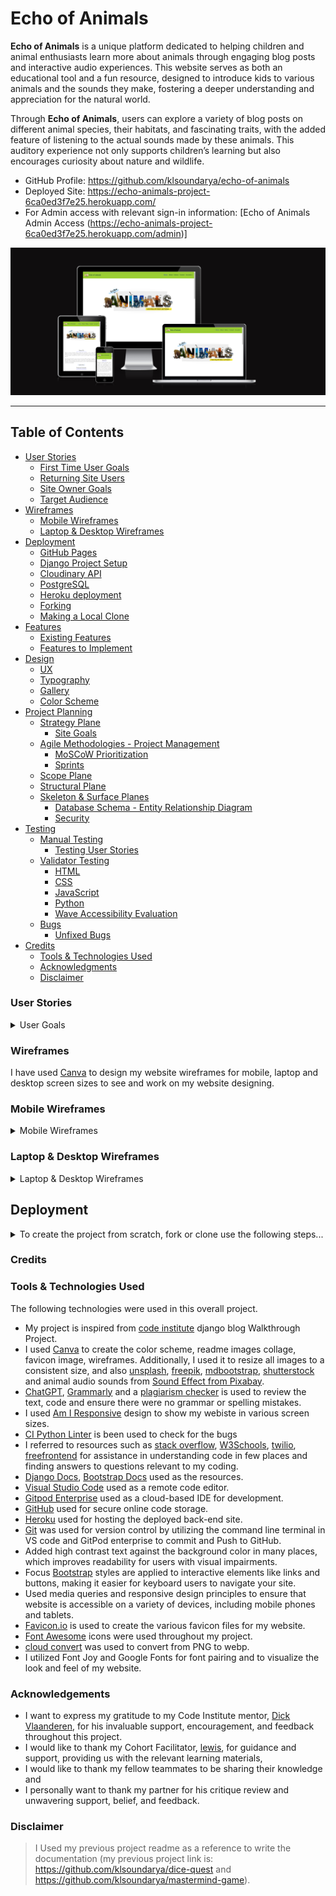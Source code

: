 # Echo of Animals

**Echo of Animals** is a unique platform dedicated to helping children and animal enthusiasts learn more about animals through engaging blog posts and interactive audio experiences. This website serves as both an educational tool and a fun resource, designed to introduce kids to various animals and the sounds they make, fostering a deeper understanding and appreciation for the natural world.

Through **Echo of Animals**, users can explore a variety of blog posts on different animal species, their habitats, and fascinating traits, with the added feature of listening to the actual sounds made by these animals. This auditory experience not only supports children’s learning but also encourages curiosity about nature and wildlife.

- GitHub Profile: <https://github.com/klsoundarya/echo-of-animals>
- Deployed Site: <https://echo-animals-project-6ca0ed3f7e25.herokuapp.com/>
- For Admin access with relevant sign-in information: [Echo of Animals Admin Access (https://echo-animals-project-6ca0ed3f7e25.herokuapp.com/admin)]

![Am I Responsive](read-me/am-i-responsive/am-i-responsive.PNG)

<hr>

## Table of Contents

- [User Stories](#user-stories)
  - [First Time User Goals](#first-time-user-goals)
  - [Returning Site Users](#returning-site-users)
  - [Site Owner Goals](#site-owner-goals)
  - [Target Audience](#target-audience)
- [Wireframes](#wireframes)
  - [Mobile Wireframes](#mobile-wireframes)
  - [Laptop & Desktop Wireframes](#laptop--desktop-wireframes)
- [Deployment](#deployment)
  - [GitHub Pages](#github-pages)
  - [Django Project Setup](#django-project-setup)
  - [Cloudinary API](#cloudinary-api)
  - [PostgreSQL](#elephant-sql)
  - [Heroku deployment](#heroku-deployment)
  - [Forking](#forking)
  - [Making a Local Clone](#making-a-local-clone)
- [Features](#features)
  - [Existing Features](#existing-features)
  - [Features to Implement](#features-to-implement)
- [Design](#design)
  - [UX](#ux)
  - [Typography](#typography)
  - [Gallery](#gallery)
  - [Color Scheme](#color-scheme)
- [Project Planning](#project-planning)
  - [Strategy Plane](#strategy-plane)
    - [Site Goals](#site-goals)
  - [Agile Methodologies - Project Management](#agile-methodologies-project-management)
    - [MoSCoW Prioritization](#moscow-prioritization)
    - [Sprints](#sprints)
  - [Scope Plane](#scope-plane)
  - [Structural Plane](#structural-plane)
  - [Skeleton \& Surface Planes](#skeleton-surface-planes)
    - [Database Schema - Entity Relationship Diagram](#database-schema---entity-relationship-diagram)
    - [Security](#security)
- [Testing](#testing)
  - [Manual Testing](#manual-testing)
    - [Testing User Stories](#testing-user-stories)
  - [Validator Testing](#validator-testing)
    - [HTML](#html)
    - [CSS](#css)
    - [JavaScript](#javascript)
    - [Python](#python)
    - [Wave Accessibility Evaluation](#wave-accessibility-evaluation)
  - [Bugs](#bugs)
    - [Unfixed Bugs](#unfixed-bugs)
- [Credits](#credits)
  - [Tools & Technologies Used](#tools--technologies-used)
  - [Acknowledgments](#acknowledgements)
  - [Disclaimer](#disclaimer)

### User Stories
<!-- Read few README documents of previous batches to understand user stories and wrote accordingly -->
<!-- Some of the mentioned user stories have already been implemented, while the remaining ones are planned for future features. -->

<details>
<summary>User Goals</summary>
<br>

#### First time User Goals

- As a first-time user, I want to easily understand the purpose of the website and how it will help me (or my child) learn about animals and nature.
- As a first-time user, I would like to navigate quickly to content that allows me to listen to animal sounds and read blog posts for an engaging experience.
- As a first-time user, I am looking for an intuitive and accessible interface that makes it easy for kids to explore safely.

#### Returning Site Users

- As a returning site user, I want to discover new blog posts about animals or updated content to keep learning more about wildlife.
- As a returning site user, I would like to revisit and listen to the animal sounds my child enjoyed or search for new animals to add variety.
- As a returning site user, I want the site to save or suggest content based on my previous visits for a more personalized experience.

#### Site Owner Goals

- As the site owner, I want to provide accurate, engaging, and educational content to foster a love for animals and nature.
- As the site owner, I aim to design a safe, child-friendly interface that encourages curiosity and learning without overwhelming the user.
- As the site owner, I want to create a user-friendly system for easy content management, including blog posts, animal sound uploads, and user registration for interactive features.

### Target Audience

- Young learners and children (ages 4-10) who are curious about animals and enjoy interactive learning experiences.
- Parents and educators looking for safe, educational resources to introduce children to nature and wildlife.
- Animal enthusiasts of any age interested in exploring different species, their sounds, and habitats for educational or personal interest.

</details>

### Wireframes

I have used [Canva](https://www.canva.com/) to design my website wireframes for mobile, laptop and desktop screen sizes to see and work on my website designing.

### Mobile Wireframes
<!-- learnt the dropdown from https://dev.to/asyraf/how-to-add-dropdown-in-markdown-o78 -->

<details>
<summary>Mobile Wireframes</summary>
<br>

![phone wireframes](read-me/wireframes/Echo-of-animals-mobile-wireframe/home.jpg)
![phone wireframes](read-me/wireframes/Echo-of-animals-mobile-wireframe/about.jpg)
![phone wireframes](read-me/wireframes/Echo-of-animals-mobile-wireframe/echoes.jpg)
![phone wireframes](read-me/wireframes/Echo-of-animals-mobile-wireframe/contact.jpg)
![phone wireframes](read-me/wireframes/Echo-of-animals-mobile-wireframe/accounts-1.jpg)
![phone wireframes](read-me/wireframes/Echo-of-animals-mobile-wireframe/accounts-2.jpg)
![phone wireframes](read-me/wireframes/Echo-of-animals-mobile-wireframe/accounts-3.jpg)
</details>

### Laptop & Desktop Wireframes

<details>
<summary>Laptop & Desktop Wireframes</summary>
<br>

![Laptop and desktop Wireframes](read-me/wireframes/Echo-of-animals-website-wireframe/home-web.jpg)
![Laptop and desktop Wireframes](read-me/wireframes/Echo-of-animals-website-wireframe/about-web.jpg)
![Laptop and desktop Wireframes](read-me/wireframes/Echo-of-animals-website-wireframe/echoes-web.jpg)
![Laptop and desktop Wireframes](read-me/wireframes/Echo-of-animals-website-wireframe/contact-web.jpg)
![Laptop and desktop Wireframes](read-me/wireframes/Echo-of-animals-website-wireframe/accounts-1-web.jpg)
![Laptop and desktop Wireframes](read-me/wireframes/Echo-of-animals-website-wireframe/accounts-2-web.jpg)
![Laptop and desktop Wireframes](read-me/wireframes/Echo-of-animals-website-wireframe/accounts-3-web.jpg)
</details>

## Deployment

<details>
<summary>To create the project from scratch, fork or clone use the following steps...</summary>
<br>

To begin this project from scratch, you must first create a new GitHub repository using the [Code Institute's Template](https://github.com/Code-Institute-Org/ci-full-template). This template provides the relevant tools to get you started. To use this template:

1. Log in to [GitHub](https://github.com/) or create a new account.
2. Navigate to the above CI Full Template.
3. Click '**Use this template**' -> '**Create a new repository**'.
4. Choose a new repository name and click '**Create repository from template**'.
5. In your new repository space, (choice of your IDE) click the button to generate a new workspace.

## Django Project Setup

1. Install Django and supporting libraries: 
   
- ```pip3 install 'django<4.2.16' gunicorn```
- ```pip3 install dj_database_url psycopg2```
- ```pip3 install dj3-cloudinary-storage```  
  
2. Once you have installed any relevant dependencies or libraries, such as the ones listed above, it is important to create a **requirements.txt** file and add all installed libraries to it with the ```pip3 freeze --local > requirements.txt``` command in the terminal.  
3. Create a new Django project in the terminal ```django-admin startproject echo_animals .```
4. Create a new app example: ```python3 mangage.py startapp echoes```
5. Add this to list of **INSTALLED_APPS** in **settings.py** - 'echoes',
6. Create a superuser for the project to allow Admin access and enter credentials: ```python3 manage.py createsuperuser```
7. Migrate the changes with commands: ```python3 manage.py migrate```
8. An **env.py** file must be created to store all protected data such as the **DATABASE_URL**, **cloudinary** and **SECRET_KEY**. These may be called upon in your project's **settings.py** file along with your Database configurations. The **env.py** file must be added to your **gitignore** file so that your important, protected information is not pushed to public viewing on GitHub. For adding to **env.py**:

- ```import os```
- ```os.environ["DATABASE_URL"]="<copiedURLfromPostgreSQL>"```
- ```os.environ["SECRET_KEY"]="my_super^secret@key"```
  
For adding to **settings.py**:

- ```import os```
- ```import dj_database_url```
- ```if os.path.exists("env.py"):```
- ```import env```
- ```SECRET_KEY = os.environ.get('SECRET_KEY')``` (actual key hidden within env.py)  

9. Replace **DATABASES** with:

```
DATABASES = {
    'default': dj_database_url.parse(os.environ.get("DATABASE_URL"))
  }
```

10. Set up the templates directory in **settings.py**:
- Under ``BASE_DIR`` enter ``TEMPLATES_DIR = os.path.join(BASE_DIR, ‘templates’)``
- Update ``TEMPLATES = 'DIRS': [TEMPLATES_DIR]`` with:

```
os.path.join(BASE_DIR, 'templates'),
os.path.join(BASE_DIR, 'templates', 'allauth')
```

- Create the media, static and templates directories in top level of project file in IDE workspace.

11. A **Procfile** must be created within the project repo for Heroku deployment with the following placed within it: ```web: gunicorn echo_animals.wsgi```
12. Make the necessary migrations again.

## Cloudinary API 

Cloudinary provides a cloud hosting solution for media storage. All users uploaded images in the Echo of Animals project are hosted here.

Set up a new account at [Cloudinary](https://cloudinary.com/) and add your Cloudinary API environment variable to your **env.py** and Heroku Config Vars.
In your project workspace: 

- Add Cloudinary libraries to INSTALLED_APPS in settings.py 
- In the order: 
```
   'cloudinary_storage',  
   'django.contrib.staticfiles',  
   'cloudinary',
```
- Add to **env.py** and link up with **settings.py**: ```os.environ["CLOUDINARY_URL"]="cloudinary://...."``` 
- Set Cloudinary as storage for media and static files in settings.py:
- ```STATIC_URL = '/static/'```
```
  STATICFILES_STORAGE = 'cloudinary_storage.storage.StaticHashedCloudinaryStorage'  
  STATICFILES_DIRS = [os.path.join(BASE_DIR, 'static'), ]  
  STATIC_ROOT = os.path.join(BASE_DIR, 'staticfiles')‌  
  MEDIA_URL = '/media/'
  DEFAULT_FILE_STORAGE = 'cloudinary_storage.storage.MediaCloudinaryStorage'
```

## Deployment Process for PostgreSQL

To deploy **Echo of Animals** with PostgreSQL as the database, follow these steps:

A new database instance can be created from the [official website](https://www.postgresql.org/download/) for your project. 

#### 1. Configure PostgreSQL
   - Open the PostgreSQL command-line tool:
     ```bash
     sudo -u postgres psql
     ```
   - Create a new database:
     ```sql
     CREATE DATABASE echo_of_animals_db;
     ```
   - Create a new user with a password:
     ```sql
     CREATE USER echo_admin WITH PASSWORD 'your_password';
     ```
   - Grant the user access to the database:
     ```sql
     ALTER ROLE echo_admin SET client_encoding TO 'utf8';
     ALTER ROLE echo_admin SET default_transaction_isolation TO 'read committed';
     ALTER ROLE echo_admin SET timezone TO 'UTC';
     GRANT ALL PRIVILEGES ON DATABASE echo_of_animals_db TO echo_admin;
     ```
   - Exit the PostgreSQL prompt:
     ```sql
     \q
     ```

#### 2. Update Django Settings
   - In your Django project, go to `settings.py` and update the `DATABASES` setting:
     ```python
     DATABASES = {
         'default': {
             'ENGINE': 'django.db.backends.postgresql',
             'NAME': 'echo_of_animals_db',
             'USER': 'echo_admin',
             'PASSWORD': 'your_password',
             'HOST': 'localhost',  # or IP address if using a remote server
             'PORT': '5432',       # default PostgreSQL port
         }
     }
     ```

#### 3. Apply Migrations
   - Run migrations to create the necessary tables in the PostgreSQL database:
     ```bash
     python manage.py migrate
     ```

#### 4. Verify the Setup
   - Start your Django server:
     ```bash
     python manage.py runserver
     ```
   - Visit your site to verify that the database is working as expected.

- From your user dashboard, retrieve the important 'postgres://....' value. Place the value within your **DATABASE_URL**  in your **env.py** file and follow the below instructions to place it in your Heroku Config Vars.

## Heroku deployment

To start the deployment process , please follow the below steps:

1. Log in to [Heroku](https://id.heroku.com/login) or create an account if you are a new user.
2. Once logged in, in the Heroku Dashboard, navigate to the '**New**' button in the top, right corner, and select '**Create New App**'.
3. Enter an app name and choose your region. Click '**Create App**'. 
4. In the Deploy tab, click on the '**Settings**', reach the '**Config Vars**' section and click on '**Reveal Config Vars**'. Here you will enter KEY:VALUE pairs for the app to run successfully. The KEY:VALUE pairs that you will need are your: 
   
   - **CLOUDINARY_URL**: **cloudinary://....** 
   - **DATABASE_URL**:**postgres://...** 
   - **DISABLE_COLLECTSTATIC** of value '1' ( Remove this Config Var before deployment),
   -  **PORT**:**8000**
   -  **SECRET_KEY** and value  
  
5. Add the Heroku host name into **ALLOWED_HOSTS** in your projects **settings.py file** -> ```['herokuappname', ‘localhost’, ‘8000 port url’].```
6. Once you are sure that you have set up the required files including your requirements.txt and Procfile, you have ensured that **DEBUG=False**, save your project, add the files, commit for initial deployment and push the data to GitHub.
7. Go to the '**Deploy**' tab and choose GitHub as the Deployment method.
8. Search for the repository name, select the branch that you would like to build from, and connect it via the '**Connect**' button.
9.  Choose from '**Automatic**' or '**Manual**' deployment options, I chose the 'Manual' deployment method. Click '**Deploy Branch**'.
10. Once the waiting period for the app to build has finished, click the '**View**' link to bring you to your newly deployed site. If you receive any errors, Heroku will display a reason in the app build log for you to investigate. **DISABLE_COLLECTSTATIC**  may be removed from the Config Vars once you have saved and pushed an image within your project, as can **PORT:8000**.

#### Forking

By forking the GitHub Repository, we make a copy of the original repository on our GitHub account to view and/or make changes without affecting the original owner's repository.

You can fork this repository by using the following steps:

1. Log in to GitHub and locate the [echo-of-animals repository](https://github.com/klsoundarya/echo-of-animals)
2. At the top of the Repository (not top of page) just above the "Settings" Button on the menu, locate the "Fork" Button.
3. Once clicked, you should now have a copy of the original repository in your own GitHub account!

### Making a Local Clone

1. Log in to GitHub and locate the [echo-of-animals repository](https://github.com/klsoundarya/echo-of-animals)
2. Find the Code button situated above the file list and give it a click.
3. Choose your preferred cloning method — whether it's HTTPS, SSH, or GitHub and hit the copy button to copy the URL to your clipboard.
4. Launch Git Bash or Terminal.
5. Navigate to the directory where you want the cloned directory to reside.
6. In your IDE Terminal, input the following command to clone the repository:

> git clone <https://github.com/klsoundarya/echo-of-animals>

__Press Enter and your local clone will be created.__

7. Using the ``pip3 install -r requirements.txt`` command, the dependencies and libraries needed for **Echo of Animals** will be installed.
8. Set up your **env.py** file and from the above steps for Cloudinary and PostgreSQL, gather the Cloudinary API key and the PostgreSQL url for additon to your code.
9. Ensure that your **env.py** file is placed in your **.gitignore** file and follow the remaining steps in the above Django Project Setup section before pushing your code to GitHub.

</details>

### Credits

### Tools & Technologies Used

The following technologies were used in this overall project.

- My project is inspired from [code institute](https://learn.codeinstitute.net/) django blog Walkthrough Project.
- I used [Canva](https://www.canva.com/) to create the color scheme, readme images collage, favicon image, wireframes. Additionally, I used it to resize all images to a consistent size, and also [unsplash](https://unsplash.com/), [freepik](https://www.freepik.com/), [mdbootstrap](https://mdbootstrap.com/), [shutterstock](https://www.shutterstock.com/) and animal audio sounds from [Sound Effect from Pixabay](https://pixabay.com/).
- [ChatGPT](https://chat.openai.com/), [Grammarly](https://app.grammarly.com/) and a [plagiarism checker](https://www.duplichecker.com/) is used to review the text, code and ensure there were no grammar or spelling mistakes.
- I used [Am I Responsive](https://ui.dev/amiresponsive) design to show my webiste in various screen sizes.
- [CI Python Linter](https://pep8ci.herokuapp.com/) is been used to check for the bugs
- I referred to resources such as [stack overflow](https://stackoverflow.com/), [W3Schools](https://www.w3schools.com/css/default.asp), [twilio](https://www.twilio.com/en-us/blog/build-contact-form-python-django-twilio-sendgrid), [freefrontend](https://freefrontend.dev/) for assistance in understanding code in few places and finding answers to questions relevant to my coding.
- [Django Docs](https://www.djangoproject.com/), [Bootstrap Docs](https://getbootstrap.com/docs/5.3/getting-started/introduction/) used as the resources.
- [Visual Studio Code](https://code.visualstudio.com/) used as a remote code editor.
- [Gitpod Enterprise](https://www.gitpod.io/docs/enterprise) used as a cloud-based IDE for development.
- [GitHub](https://github.com) used for secure online code storage.
- [Heroku](https://www.heroku.com/) used for hosting the deployed back-end site.
- [Git](https://git-scm.com/) was used for version control by utilizing the command line terminal in VS code and GitPod enterprise to commit and Push to GitHub.
- Added high contrast text against the background color in many places, which improves readability for users with visual impairments.
- Focus [Bootstrap](https://getbootstrap.com/docs/5.0/getting-started/introduction/) styles are applied to interactive elements like links and buttons, making it easier for keyboard users to navigate your site.
- Used media queries and responsive design principles to ensure that website is accessible on a variety of devices, including mobile phones and tablets.
- [Favicon.io](https://favicon.io/favicon-converter/) is used to create the various favicon files for my website.
- [Font Awesome](https://fontawesome.com/) icons were used throughout my project.
- [cloud convert](https://cloudconvert.com/png-to-webp) was used to convert from PNG to webp.
- I utilized Font Joy and Google Fonts for font pairing and to visualize the look and feel of my website.

### Acknowledgements

- I want to express my gratitude to my Code Institute mentor, [Dick Vlaanderen](https://github.com/dickvla), for his invaluable support, encouragement, and feedback throughout this project.
- I would like to thank my Cohort Facilitator, [lewis](https://github.com/LewisMDillon), for guidance and support, providing us with the relevant learning materials, 
- I would like to thank my fellow teammates to be sharing their knowledge and
- I personally want to thank my partner for his critique review and unwavering support, belief, and feedback.

### Disclaimer

> I Used my previous project readme as a reference to write the documentation (my previous project link is: <https://github.com/klsoundarya/dice-quest> and <https://github.com/klsoundarya/mastermind-game>).